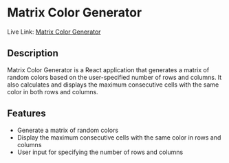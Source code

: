 # Matrix Color Generator

Live Link: [Matrix Color Generator](https://https://colormatrix.netlify.app/)

## Description

Matrix Color Generator is a React application that generates a matrix of random colors based on the user-specified number of rows and columns. It also calculates and displays the maximum consecutive cells with the same color in both rows and columns.

## Features

- Generate a matrix of random colors
- Display the maximum consecutive cells with the same color in rows and columns
- User input for specifying the number of rows and columns
